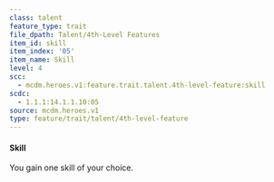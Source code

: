 ```yaml
---
class: talent
feature_type: trait
file_dpath: Talent/4th-Level Features
item_id: skill
item_index: '05'
item_name: Skill
level: 4
scc:
  - mcdm.heroes.v1:feature.trait.talent.4th-level-feature:skill
scdc:
  - 1.1.1:14.1.1.10:05
source: mcdm.heroes.v1
type: feature/trait/talent/4th-level-feature
---
```


#### Skill

You gain one skill of your choice.
